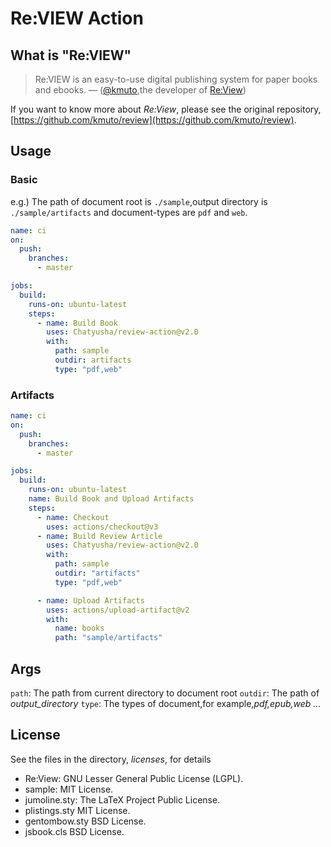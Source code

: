 # Re:VIEW Action

## What is "Re:VIEW"

> Re:VIEW is an easy-to-use digital publishing system for paper books and ebooks. 
–– ([@kmuto](https://github.com/kmuto),the developer of [Re:View](https://github.com/kmuto/review))

If you want to know more about *Re:View*, please see the original repository,
[https://github.com/kmuto/review](https://github.com/kmuto/review).


## Usage

### Basic

e.g.)
The path of document root is `./sample`,output directory is `./sample/artifacts`
and document-types are `pdf` and `web`.

```.github/workflows/buildbook.yml
name: ci
on:
  push:
    branches:
      - master

jobs:
  build:
    runs-on: ubuntu-latest
    steps:
      - name: Build Book
        uses: Chatyusha/review-action@v2.0
        with:
          path: sample
          outdir: artifacts
          type: "pdf,web"
```

### Artifacts

```yml
name: ci
on:
  push:
    branches:
      - master

jobs:
  build:
    runs-on: ubuntu-latest
    name: Build Book and Upload Artifacts
    steps:
      - name: Checkout
        uses: actions/checkout@v3
      - name: Build Review Article
        uses: Chatyusha/review-action@v2.0
        with:
          path: sample
          outdir: "artifacts"
          type: "pdf,web"

      - name: Upload Artifacts
        uses: actions/upload-artifact@v2
        with:
          name: books
          path: "sample/artifacts"
```

## Args

`path`: The path from current directory to document root
`outdir`: The path of *output_directory*
`type`: The types of document,for example,*pdf,epub,web ...*

## License

See the files in the directory, *licenses*, for details

* Re:View: GNU Lesser General Public License (LGPL).
* sample: MIT License.
* jumoline.sty: The LaTeX Project Public License.
* plistings.sty MIT License.
* gentombow.sty BSD License.
* jsbook.cls BSD License. 
